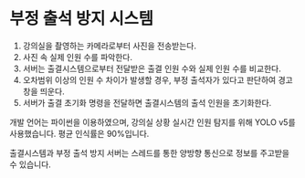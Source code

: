 # 부정 출석 방지 시스템 #

1. 강의실을 촬영하는 카메라로부터 사진을 전송받는다.
2. 사진 속 실제 인원 수를 파악한다.
3. 서버는 출결시스템으로부터 전달받은 출결 인원 수와 실제 인원 수를 비교한다.
4. 오차범위 이상의 인원 수 차이가 발생할 경우, 부정 출석자가 있다고 판단하여 경고창을 띄운다.
5. 서버가 출결 초기화 명령을 전달하면 출결시스템의 출석 인원을 초기화한다.


개발 언어는 파이썬을 이용하였으며, 강의실 상황 실시간 인원 탐지를 위해 YOLO v5를 사용했습니다. 평균 인식률은 90%입니다.

출결시스템과 부정 출석 방지 서버는 스레드를 통한 양방향 통신으로 정보를 주고받을 수 있습니다.
